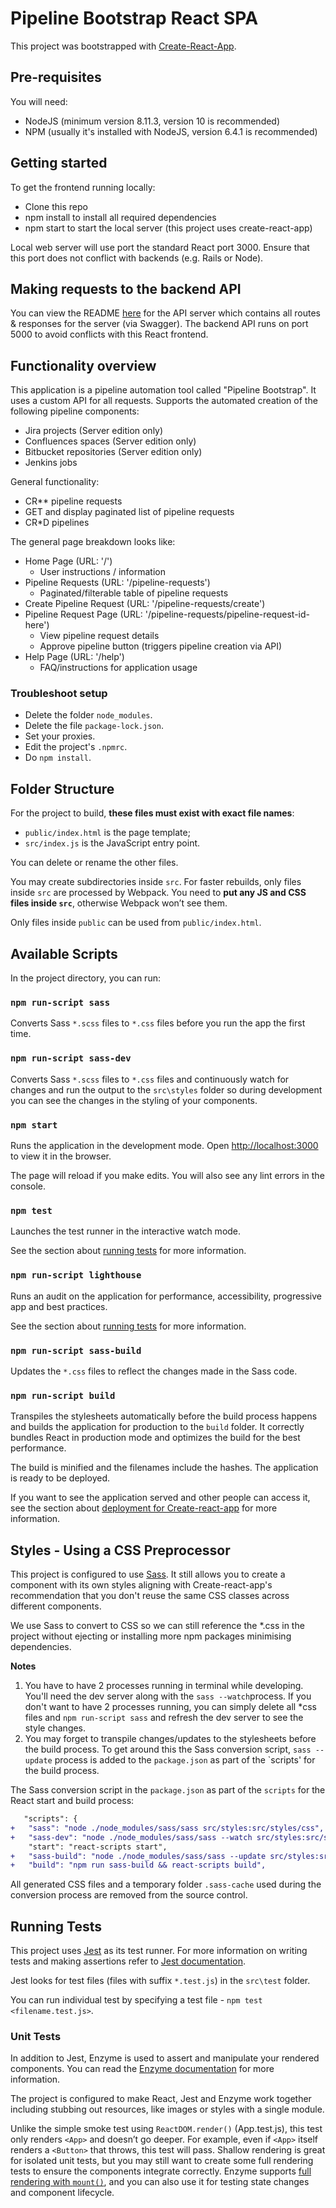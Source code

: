 # Pipeline Bootstrap React SPA

This project was bootstrapped with [Create-React-App](https://github.com/facebookincubator/create-react-app).

## Pre-requisites

You will need:

-   NodeJS (minimum version 8.11.3, version 10 is recommended)
-   NPM (usually it's installed with NodeJS, version 6.4.1 is recommended)

## Getting started

To get the frontend running locally:

-   Clone this repo
-   npm install to install all required dependencies
-   npm start to start the local server (this project uses create-react-app)

Local web server will use port the standard React port 3000. Ensure that this port does not conflict with backends (e.g. Rails or Node).

## Making requests to the backend API

You can view the README [here](https://github.com) for the API server which contains all routes & responses for the server (via Swagger). The backend API runs on port 5000 to avoid conflicts with this React frontend.

## Functionality overview

This application is a pipeline automation tool called "Pipeline Bootstrap". It uses a custom API for all requests. Supports the automated creation of the following pipeline components:

-   Jira projects (Server edition only)
-   Confluences spaces (Server edition only)
-   Bitbucket repositories (Server edition only)
-   Jenkins jobs

General functionality:

-   CR\*\* pipeline requests
-   GET and display paginated list of pipeline requests
-   CR\*D pipelines

The general page breakdown looks like:

-   Home Page (URL: '/')
    -   User instructions / information
-   Pipeline Requests (URL: '/pipeline-requests')
    -   Paginated/filterable table of pipeline requests
-   Create Pipeline Request (URL: '/pipeline-requests/create')
-   Pipeline Request Page (URL: '/pipeline-requests/pipeline-request-id-here')
    -   View pipeline request details
    -   Approve pipeline button (triggers pipeline creation via API)
-   Help Page (URL: '/help')
    -   FAQ/instructions for application usage

### Troubleshoot setup

-   Delete the folder `node_modules`.
-   Delete the file `package-lock.json`.
-   Set your proxies.
-   Edit the project's `.npmrc`.
-   Do `npm install`.

## Folder Structure

For the project to build, **these files must exist with exact file names**:

-   `public/index.html` is the page template;
-   `src/index.js` is the JavaScript entry point.

You can delete or rename the other files.

You may create subdirectories inside `src`. For faster rebuilds, only files inside `src` are processed by Webpack.
You need to **put any JS and CSS files inside `src`**, otherwise Webpack won’t see them.

Only files inside `public` can be used from `public/index.html`.

## Available Scripts

In the project directory, you can run:

### `npm run-script sass`

Converts Sass `*.scss` files to `*.css` files before you run the app the first time.

### `npm run-script sass-dev`

Converts Sass `*.scss` files to `*.css` files and continuously watch for changes and run the output to the `src\styles` folder so during development you can see the changes in the styling of your components.

### `npm start`

Runs the application in the development mode.
Open [http://localhost:3000](http://localhost:3000) to view it in the browser.

The page will reload if you make edits.
You will also see any lint errors in the console.

### `npm test`

Launches the test runner in the interactive watch mode.

See the section about [running tests](#running-tests) for more information.

### `npm run-script lighthouse`

Runs an audit on the application for performance, accessibility, progressive app and best practices.

See the section about [running tests](#running-tests) for more information.

### `npm run-script sass-build`

Updates the `*.css` files to reflect the changes made in the Sass code.

### `npm run-script build`

Transpiles the stylesheets automatically before the build process happens and builds the application for production to the `build` folder.
It correctly bundles React in production mode and optimizes the build for the best performance.

The build is minified and the filenames include the hashes.
The application is ready to be deployed.

If you want to see the application served and other people can access it, see the section about [deployment for Create-react-app](#https://facebook.github.io/create-react-app/docs/deployment) for more information.

## Styles - Using a CSS Preprocessor

This project is configured to use [Sass](https://sass-lang.com/documentation/file.SASS_REFERENCE.html). It still allows you to create a component with its own styles aligning with Create-react-app's recommendation that you don't reuse the same CSS classes across different components.

We use Sass to convert to CSS so we can still reference the \*.css in the project without ejecting or installing more npm packages minimising dependencies.

**Notes**

1. You have to have 2 processes running in terminal while developing. You'll need the dev server along with the `sass --watch`process. If you don't want to have 2 processes running, you can simply delete all \*css files and `npm run-script sass` and refresh the dev server to see the style changes.
2. You may forget to transpile changes/updates to the stylesheets before the build process. To get around this the Sass conversion script, `sass --update` process is added to the `package.json` as part of the `scripts' for the build process.

The Sass conversion script in the `package.json` as part of the `scripts` for the React start and build process:

```diff
   "scripts": {
+   "sass": "node ./node_modules/sass/sass src/styles:src/styles/css",
+   "sass-dev": "node ./node_modules/sass/sass --watch src/styles:src/styles/css",
    "start": "react-scripts start",
+   "sass-build": "node ./node_modules/sass/sass --update src/styles:src/styles/css",
+   "build": "npm run sass-build && react-scripts build",
```

All generated CSS files and a temporary folder `.sass-cache` used during the conversion process are removed from the source control.

## Running Tests

This project uses [Jest](https://facebook.github.io/jest/) as its test runner. For more information on writing tests and making assertions refer to [Jest documentation](https://jestjs.io/docs/en/getting-started).

Jest looks for test files (files with suffix `*.test.js`) in the `src\test` folder.

You can run individual test by specifying a test file - `npm test <filename.test.js>`.

### Unit Tests

In addition to Jest, Enzyme is used to assert and manipulate your rendered components. You can read the [Enzyme documentation](http://airbnb.io/enzyme/) for more information.

The project is configured to make React, Jest and Enzyme work together including stubbing out resources, like images or styles with a single module.

Unlike the simple smoke test using `ReactDOM.render()` (App.test.js), this test only renders `<App>` and doesn’t go deeper. For example, even if `<App>` itself renders a `<Button>` that throws, this test will pass. Shallow rendering is great for isolated unit tests, but you may still want to create some full rendering tests to ensure the components integrate correctly. Enzyme supports [full rendering with `mount()`](http://airbnb.io/enzyme/docs/api/mount.html), and you can also use it for testing state changes and component lifecycle.
